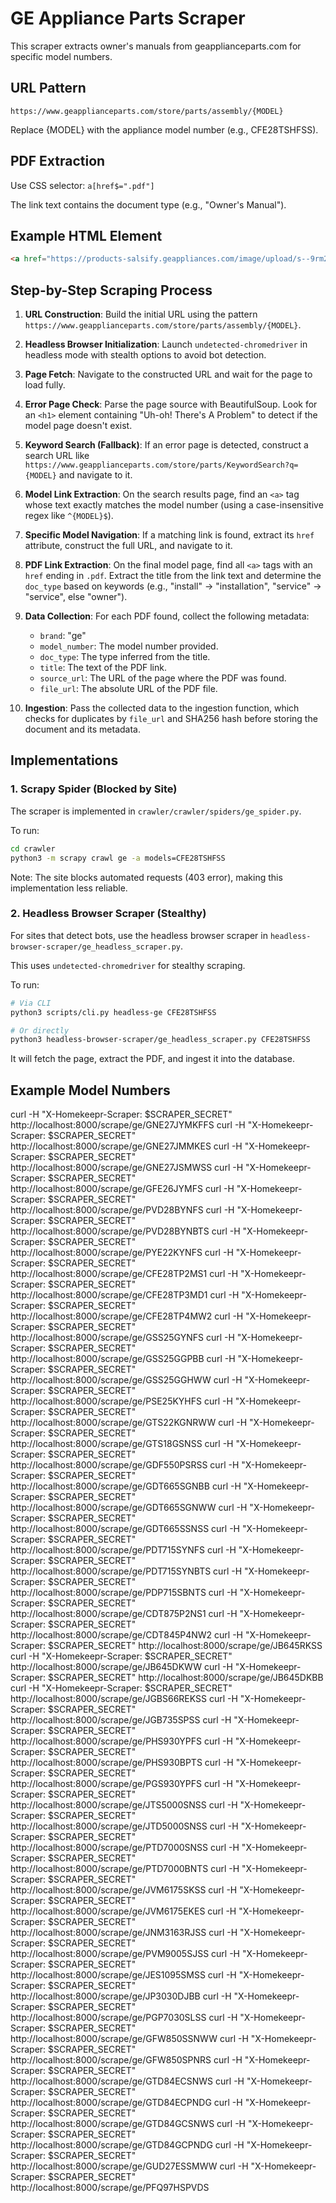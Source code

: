 # GE Appliance Parts Scraper

This scraper extracts owner's manuals from geapplianceparts.com for specific model numbers.

## URL Pattern
`https://www.geapplianceparts.com/store/parts/assembly/{MODEL}`

Replace {MODEL} with the appliance model number (e.g., CFE28TSHFSS).

## PDF Extraction
Use CSS selector: `a[href$=".pdf"]`

The link text contains the document type (e.g., "Owner's Manual").

## Example HTML Element
```html
<a href="https://products-salsify.geappliances.com/image/upload/s--9rm2e80j--/e8ad6a9b94d6e43a8f81d4cba571f1d4ede839ec.pdf" target="_blank" onclick="window.dataLayer.push({'event': 'download-click','pdfFriendlyName': 'Owner’s Manual'});">Owner’s Manual</a>
```

## Step-by-Step Scraping Process

1.  **URL Construction**: Build the initial URL using the pattern `https://www.geapplianceparts.com/store/parts/assembly/{MODEL}`.

2.  **Headless Browser Initialization**: Launch `undetected-chromedriver` in headless mode with stealth options to avoid bot detection.

3.  **Page Fetch**: Navigate to the constructed URL and wait for the page to load fully.

4.  **Error Page Check**: Parse the page source with BeautifulSoup. Look for an `<h1>` element containing "Uh-oh! There's A Problem" to detect if the model page doesn't exist.

5.  **Keyword Search (Fallback)**: If an error page is detected, construct a search URL like `https://www.geapplianceparts.com/store/parts/KeywordSearch?q={MODEL}` and navigate to it.

6.  **Model Link Extraction**: On the search results page, find an `<a>` tag whose text exactly matches the model number (using a case-insensitive regex like `^{MODEL}$`).

7.  **Specific Model Navigation**: If a matching link is found, extract its `href` attribute, construct the full URL, and navigate to it.

8.  **PDF Link Extraction**: On the final model page, find all `<a>` tags with an `href` ending in `.pdf`. Extract the title from the link text and determine the `doc_type` based on keywords (e.g., "install" → "installation", "service" → "service", else "owner").

9.  **Data Collection**: For each PDF found, collect the following metadata:
    *   `brand`: "ge"
    *   `model_number`: The model number provided.
    *   `doc_type`: The type inferred from the title.
    *   `title`: The text of the PDF link.
    *   `source_url`: The URL of the page where the PDF was found.
    *   `file_url`: The absolute URL of the PDF file.

10. **Ingestion**: Pass the collected data to the ingestion function, which checks for duplicates by `file_url` and SHA256 hash before storing the document and its metadata.

## Implementations

### 1. Scrapy Spider (Blocked by Site)
The scraper is implemented in `crawler/crawler/spiders/ge_spider.py`.

To run:
```bash
cd crawler
python3 -m scrapy crawl ge -a models=CFE28TSHFSS
```

Note: The site blocks automated requests (403 error), making this implementation less reliable.

### 2. Headless Browser Scraper (Stealthy)
For sites that detect bots, use the headless browser scraper in `headless-browser-scraper/ge_headless_scraper.py`.

This uses `undetected-chromedriver` for stealthy scraping.

To run:
```bash
# Via CLI
python3 scripts/cli.py headless-ge CFE28TSHFSS

# Or directly
python3 headless-browser-scraper/ge_headless_scraper.py CFE28TSHFSS
```

It will fetch the page, extract the PDF, and ingest it into the database.


## Example Model Numbers
curl -H "X-Homekeepr-Scraper: $SCRAPER_SECRET" http://localhost:8000/scrape/ge/GNE27JYMKFFS
curl -H "X-Homekeepr-Scraper: $SCRAPER_SECRET" http://localhost:8000/scrape/ge/GNE27JMMKES
curl -H "X-Homekeepr-Scraper: $SCRAPER_SECRET" http://localhost:8000/scrape/ge/GNE27JSMWSS
curl -H "X-Homekeepr-Scraper: $SCRAPER_SECRET" http://localhost:8000/scrape/ge/GFE26JYMFS
curl -H "X-Homekeepr-Scraper: $SCRAPER_SECRET" http://localhost:8000/scrape/ge/PVD28BYNFS
curl -H "X-Homekeepr-Scraper: $SCRAPER_SECRET" http://localhost:8000/scrape/ge/PVD28BYNBTS
curl -H "X-Homekeepr-Scraper: $SCRAPER_SECRET" http://localhost:8000/scrape/ge/PYE22KYNFS
curl -H "X-Homekeepr-Scraper: $SCRAPER_SECRET" http://localhost:8000/scrape/ge/CFE28TP2MS1
curl -H "X-Homekeepr-Scraper: $SCRAPER_SECRET" http://localhost:8000/scrape/ge/CFE28TP3MD1
curl -H "X-Homekeepr-Scraper: $SCRAPER_SECRET" http://localhost:8000/scrape/ge/CFE28TP4MW2
curl -H "X-Homekeepr-Scraper: $SCRAPER_SECRET" http://localhost:8000/scrape/ge/GSS25GYNFS
curl -H "X-Homekeepr-Scraper: $SCRAPER_SECRET" http://localhost:8000/scrape/ge/GSS25GGPBB
curl -H "X-Homekeepr-Scraper: $SCRAPER_SECRET" http://localhost:8000/scrape/ge/GSS25GGHWW
curl -H "X-Homekeepr-Scraper: $SCRAPER_SECRET" http://localhost:8000/scrape/ge/PSE25KYHFS
curl -H "X-Homekeepr-Scraper: $SCRAPER_SECRET" http://localhost:8000/scrape/ge/GTS22KGNRWW
curl -H "X-Homekeepr-Scraper: $SCRAPER_SECRET" http://localhost:8000/scrape/ge/GTS18GSNSS
curl -H "X-Homekeepr-Scraper: $SCRAPER_SECRET" http://localhost:8000/scrape/ge/GDF550PSRSS
curl -H "X-Homekeepr-Scraper: $SCRAPER_SECRET" http://localhost:8000/scrape/ge/GDT665SGNBB
curl -H "X-Homekeepr-Scraper: $SCRAPER_SECRET" http://localhost:8000/scrape/ge/GDT665SGNWW
curl -H "X-Homekeepr-Scraper: $SCRAPER_SECRET" http://localhost:8000/scrape/ge/GDT665SSNSS
curl -H "X-Homekeepr-Scraper: $SCRAPER_SECRET" http://localhost:8000/scrape/ge/PDT715SYNFS
curl -H "X-Homekeepr-Scraper: $SCRAPER_SECRET" http://localhost:8000/scrape/ge/PDT715SYNBTS
curl -H "X-Homekeepr-Scraper: $SCRAPER_SECRET" http://localhost:8000/scrape/ge/PDP715SBNTS
curl -H "X-Homekeepr-Scraper: $SCRAPER_SECRET" http://localhost:8000/scrape/ge/CDT875P2NS1
curl -H "X-Homekeepr-Scraper: $SCRAPER_SECRET" http://localhost:8000/scrape/ge/CDT845P4NW2
curl -H "X-Homekeepr-Scraper: $SCRAPER_SECRET" http://localhost:8000/scrape/ge/JB645RKSS
curl -H "X-Homekeepr-Scraper: $SCRAPER_SECRET" http://localhost:8000/scrape/ge/JB645DKWW
curl -H "X-Homekeepr-Scraper: $SCRAPER_SECRET" http://localhost:8000/scrape/ge/JB645DKBB
curl -H "X-Homekeepr-Scraper: $SCRAPER_SECRET" http://localhost:8000/scrape/ge/JGBS66REKSS
curl -H "X-Homekeepr-Scraper: $SCRAPER_SECRET" http://localhost:8000/scrape/ge/JGB735SPSS
curl -H "X-Homekeepr-Scraper: $SCRAPER_SECRET" http://localhost:8000/scrape/ge/PHS930YPFS
curl -H "X-Homekeepr-Scraper: $SCRAPER_SECRET" http://localhost:8000/scrape/ge/PHS930BPTS
curl -H "X-Homekeepr-Scraper: $SCRAPER_SECRET" http://localhost:8000/scrape/ge/PGS930YPFS
curl -H "X-Homekeepr-Scraper: $SCRAPER_SECRET" http://localhost:8000/scrape/ge/JTS5000SNSS
curl -H "X-Homekeepr-Scraper: $SCRAPER_SECRET" http://localhost:8000/scrape/ge/JTD5000SNSS
curl -H "X-Homekeepr-Scraper: $SCRAPER_SECRET" http://localhost:8000/scrape/ge/PTD7000SNSS
curl -H "X-Homekeepr-Scraper: $SCRAPER_SECRET" http://localhost:8000/scrape/ge/PTD7000BNTS
curl -H "X-Homekeepr-Scraper: $SCRAPER_SECRET" http://localhost:8000/scrape/ge/JVM6175SKSS
curl -H "X-Homekeepr-Scraper: $SCRAPER_SECRET" http://localhost:8000/scrape/ge/JVM6175EKES
curl -H "X-Homekeepr-Scraper: $SCRAPER_SECRET" http://localhost:8000/scrape/ge/JNM3163RJSS
curl -H "X-Homekeepr-Scraper: $SCRAPER_SECRET" http://localhost:8000/scrape/ge/PVM9005SJSS
curl -H "X-Homekeepr-Scraper: $SCRAPER_SECRET" http://localhost:8000/scrape/ge/JES1095SMSS
curl -H "X-Homekeepr-Scraper: $SCRAPER_SECRET" http://localhost:8000/scrape/ge/JP3030DJBB
curl -H "X-Homekeepr-Scraper: $SCRAPER_SECRET" http://localhost:8000/scrape/ge/PGP7030SLSS
curl -H "X-Homekeepr-Scraper: $SCRAPER_SECRET" http://localhost:8000/scrape/ge/GFW850SSNWW
curl -H "X-Homekeepr-Scraper: $SCRAPER_SECRET" http://localhost:8000/scrape/ge/GFW850SPNRS
curl -H "X-Homekeepr-Scraper: $SCRAPER_SECRET" http://localhost:8000/scrape/ge/GTD84ECSNWS
curl -H "X-Homekeepr-Scraper: $SCRAPER_SECRET" http://localhost:8000/scrape/ge/GTD84ECPNDG
curl -H "X-Homekeepr-Scraper: $SCRAPER_SECRET" http://localhost:8000/scrape/ge/GTD84GCSNWS
curl -H "X-Homekeepr-Scraper: $SCRAPER_SECRET" http://localhost:8000/scrape/ge/GTD84GCPNDG
curl -H "X-Homekeepr-Scraper: $SCRAPER_SECRET" http://localhost:8000/scrape/ge/GUD27ESSMWW
curl -H "X-Homekeepr-Scraper: $SCRAPER_SECRET" http://localhost:8000/scrape/ge/PFQ97HSPVDS